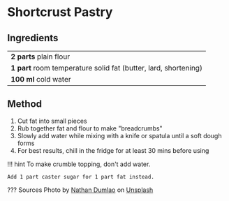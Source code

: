 # Shortcrust Pastry

<!--
![Pastry (Photo by Nathan Dumlao)](https://vole.wtf/plaiceholder-images/portrait.jpg){width="50%" align="right" loading="lazy"}
-->

## Ingredients

|                                                                  |
| ---------------------------------------------------------------- |
| **2 parts** plain flour                                          |
| **1 part** room temperature solid fat (butter, lard, shortening) |
| **100 ml** cold water                                            |

## Method
1. Cut fat into small pieces
2. Rub together fat and flour to make "breadcrumbs"
3. Slowly add water while mixing with a knife or spatula until a soft dough forms
4. For best results, chill in the fridge for at least 30 mins before using

!!! hint
    To make crumble topping, don't add water.
    
    Add 1 part caster sugar for 1 part fat instead.

??? Sources
    Photo by <a href="https://unsplash.com/@nate_dumlao?utm_source=unsplash&utm_medium=referral&utm_content=creditCopyText">Nathan Dumlao</a> on <a href="/?utm_source=unsplash&utm_medium=referral&utm_content=creditCopyText">Unsplash</a>